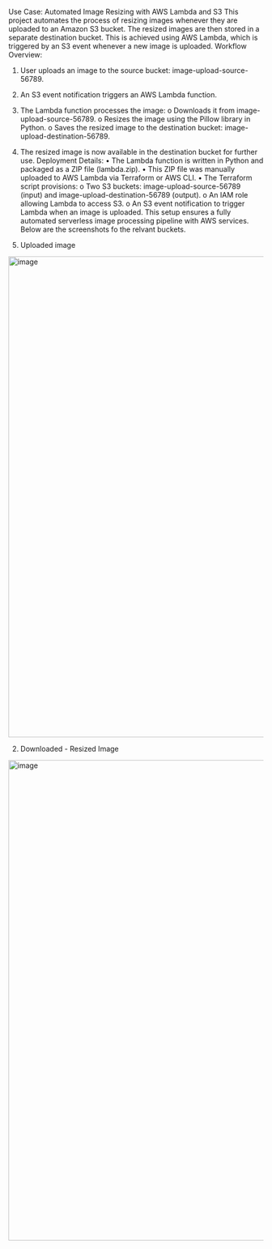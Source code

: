 Use Case: Automated Image Resizing with AWS Lambda and S3
This project automates the process of resizing images whenever they are uploaded to an Amazon S3 bucket. The resized images are then stored in a separate destination bucket. This is achieved using AWS Lambda, which is triggered by an S3 event whenever a new image is uploaded.
Workflow Overview:
1.	User uploads an image to the source bucket: image-upload-source-56789.
2.	An S3 event notification triggers an AWS Lambda function.
3.	The Lambda function processes the image:
   o	Downloads it from image-upload-source-56789.
   o	Resizes the image using the Pillow library in Python.
   o	Saves the resized image to the destination bucket: image-upload-destination-56789.
4.	The resized image is now available in the destination bucket for further use.
Deployment Details:
   •	The Lambda function is written in Python and packaged as a ZIP file (lambda.zip).
   •	This ZIP file was manually uploaded to AWS Lambda via Terraform or AWS CLI.
   •	The Terraform script provisions:
      o	Two S3 buckets: image-upload-source-56789 (input) and image-upload-destination-56789 (output).
      o	An IAM role allowing Lambda to access S3.
      o	An S3 event notification to trigger Lambda when an image is uploaded.
This setup ensures a fully automated serverless image processing pipeline with AWS services. 
Below are the screenshots fo the relvant buckets.

1. Uploaded image

<img width="950" alt="image" src="https://github.com/user-attachments/assets/3a50420b-0b17-49c9-bd9a-3459c2df9cdb" />

2. Downloaded - Resized Image

<img width="949" alt="image" src="https://github.com/user-attachments/assets/e68e61a0-d3dd-49be-b4d6-5cf42754413d" />


